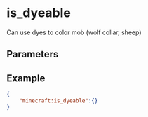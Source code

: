
# is_dyeable

Can use dyes to color mob (wolf collar, sheep)

## Parameters


## Example

````json
{
    "minecraft:is_dyeable":{}
}
````
